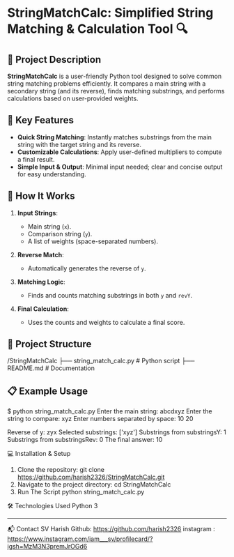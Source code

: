 # StringMatchCalc: Simplified String Matching & Calculation Tool 🔍  

## 📝 Project Description  
**StringMatchCalc** is a user-friendly Python tool designed to solve common string matching problems efficiently. It compares a main string with a secondary string (and its reverse), finds matching substrings, and performs calculations based on user-provided weights.

## 🚀 Key Features  
- **Quick String Matching**: Instantly matches substrings from the main string with the target string and its reverse.  
- **Customizable Calculations**: Apply user-defined multipliers to compute a final result.  
- **Simple Input & Output**: Minimal input needed; clear and concise output for easy understanding.  

## 🔧 How It Works  
1. **Input Strings**:  
   - Main string (`x`).  
   - Comparison string (`y`).  
   - A list of weights (space-separated numbers).  

2. **Reverse Match**:  
   - Automatically generates the reverse of `y`.  

3. **Matching Logic**:  
   - Finds and counts matching substrings in both `y` and `revY`.  

4. **Final Calculation**:  
   - Uses the counts and weights to calculate a final score.  

## 📂 Project Structure  
  /StringMatchCalc
      ├── string_match_calc.py # Python script 
      ├── README.md # Documentation
      
## 📋 Example Usage  
$ python string_match_calc.py
Enter the main string: abcdxyz
Enter the string to compare: xyz
Enter numbers separated by space: 10 20

Reverse of y: zyx
Selected substrings: ['xyz']
Substrings from substringsY: 1
Substrings from substringsRev: 0
The final answer: 10


💻 Installation & Setup
1. Clone the repository:
   git clone https://github.com/harish2326/StringMatchCalc.git
2. Navigate to the project directory:
   cd StringMatchCalc
3. Run The Script 
    python string_match_calc.py

🛠️ Technologies Used
Python 3

----------------------------------------------------------------------------------------
📬 Contact
SV Harish
Github:
https://github.com/harish2326
instagram :
https://www.instagram.com/iam___sv/profilecard/?igsh=MzM3N3premJrOGd6




